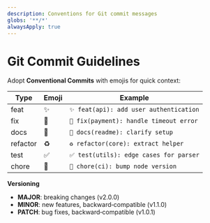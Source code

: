 ```yaml
---
description: Conventions for Git commit messages
globs: '**/*'
alwaysApply: true
---
```


# Git Commit Guidelines

Adopt **Conventional Commits** with emojis for quick context:

| Type     | Emoji | Example                                 |
| -------- | ----- | --------------------------------------- |
| feat     | ✨    | `✨ feat(api): add user authentication` |
| fix      | 🐛    | `🐛 fix(payment): handle timeout error` |
| docs     | 📝    | `📝 docs(readme): clarify setup`        |
| refactor | ♻️    | `♻️ refactor(core): extract helper`     |
| test     | ✅    | `✅ test(utils): edge cases for parser` |
| chore    | 🔧    | `🔧 chore(ci): bump node version`       |

**Versioning**

-   **MAJOR**: breaking changes (v2.0.0)
-   **MINOR**: new features, backward‑compatible (v1.1.0)
-   **PATCH**: bug fixes, backward‑compatible (v1.0.1)
